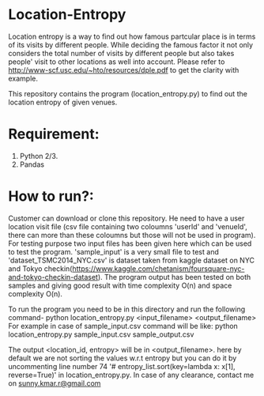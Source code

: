 # Location-Entropy
Location entropy is a way to find out how famous partcular place is in terms of its visits by different people. While deciding the famous factor it not only considers the total number of visits by different people but also takes people' visit to other locations as well into account. Please refer to http://www-scf.usc.edu/~hto/resources/dple.pdf to get the clarity with example.

This repository contains the program (location_entropy.py) to find out the location entropy of given venues.

# Requirement:
1. Python 2/3.
2. Pandas

# How to run?:
Customer can download or clone this repository. He need to have a user location visit file (csv file containing two coloumns 'userId' and 'venueId', there can more than these coloumns but those will not be used in program). For testing purpose two input files has been given here which can be used to test the program. 'sample_input' is a very small file to test and 'dataset_TSMC2014_NYC.csv' is dataset taken from kaggle dataset on NYC and Tokyo checkin(https://www.kaggle.com/chetanism/foursquare-nyc-and-tokyo-checkin-dataset).
The program output has been tested on both samples and giving good result with time complexity O(n) and space complexity O(n).

To run the program you need to be in this directory and run the following command-
python location_entropy.py <input_filename> <output_filename>
For example in case of sample_input.csv command will be like:
python location_entropy.py sample_input.csv sample_output.csv

The output <location_id, entropy> will be in <output_filename>. here by default we are not sorting the values w.r.t entropy but you can do it by uncommenting line number 74 '# entropy_list.sort(key=lambda x: x[1], reverse=True)' in location_entropy.py.
In case of any clearance, contact me on sunny.kmar.r@gmail.com

